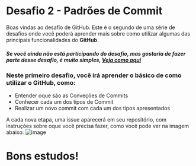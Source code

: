 # Desafio 2 - Padrões de Commit

Boas vindas ao desafio de GitHub. Este é o segundo de uma série de desafios onde você poderá aprender mais sobre como utilizar algumas das principais funcionalidades do **GitHub**.

##### Se você ainda não está participando do desafio, mas gostaria de fazer parte desse desafio, é muito simples, [Veja como aqui](https://github.com/aprendagithub/Participe)


### Neste primeiro desafio, você irá aprender o básico de como utilizar o GitHub, como:

- Entender oque são as Conveções de Commits
- Conhecer cada um dos tipos de Commit
- Realizar um novo commit com cada um dos tipos apresentados


A cada nova etapa, uma issue aparecerá em seu repositório, com instruções sobre oque você precisa fazer, como você pode ver na imagem abaixo:
![image](https://user-images.githubusercontent.com/5204009/186955366-7222e7b7-7519-4601-a04f-8bd0afaf5f14.png)


# Bons estudos!